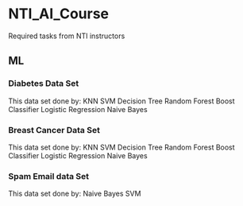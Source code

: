 # NTI_AI_Course
Required tasks from NTI instructors
## ML
### Diabetes Data Set
This data set done by: 
  KNN
  SVM
  Decision Tree
  Random Forest
  Boost Classifier
  Logistic Regression
  Naive Bayes
  
### Breast Cancer Data Set
This data set done by: 
  KNN
  SVM
  Decision Tree
  Random Forest
  Boost Classifier
  Logistic Regression
  Naive Bayes

### Spam Email data Set
This data set done by: 
  Naive Bayes
  SVM

